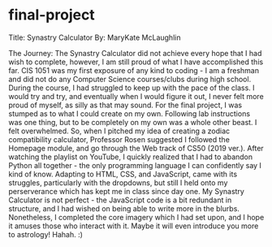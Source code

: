 # final-project

Title: Synastry Calculator 
By: MaryKate McLaughlin

The Journey:
The Synastry Calculator did not achieve every hope that I had wish to complete, however, I am still proud of what I have accomplished this far. CIS 1051 was my first exposure of any kind to coding - I am a freshman and did not do any Computer Science courses/clubs during high school. During the course, I had struggled to keep up with the pace of the class. I would try and try, and eventually when I would figure it out, I never felt more proud of myself,  as silly as that may sound. For the final project, I was stumped as to what I could create on my own. Following lab instructions was one thing, but to be completely on my own was a whole other beast. I felt overwhelmed. So, when I pitched my idea of creating a zodiac compatibility calculator, Professor Rosen suggested I followed the Homepage module, and go through the Web track of CS50 (2019 ver.). After watching the playlist on YouTube, I quickly realized that I had to abandon Python all together - the only programming language I can confidently say I kind of know. Adapting to HTML, CSS, and JavaScript, came with its struggles, particularly with the dropdowns, but still I held onto my perserverance which has kept me in class since day one. My Synastry Calculator is not perfect - the JavaScript code is a bit redundant in structure, and I had wished on being able to write more in the blurbs. Nonetheless, I completed the core imagery which I had set upon, and I hope it amuses those who interact with it. Maybe it will even introduce you more to astrology! Hahah. :)
